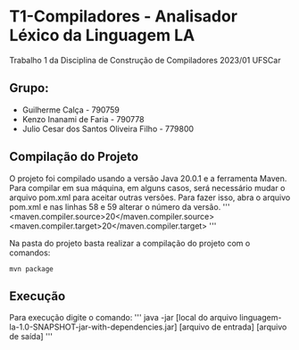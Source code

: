 # T1-Compiladores - Analisador Léxico da Linguagem LA

Trabalho 1 da Disciplina de Construção de Compiladores 2023/01 UFSCar

## Grupo:

  + Guilherme Calça - 790759
  + Kenzo Inanami de Faria - 790778
  + Julio Cesar dos Santos Oliveira Filho - 779800
  
  
## Compilação do Projeto

O projeto foi compilado usando a versão Java 20.0.1 e a ferramenta Maven. Para compilar em sua máquina, em alguns casos, será necessário mudar o arquivo pom.xml para aceitar outras versões. Para fazer isso, abra o arquivo pom.xml e nas linhas 58 e 59 alterar o número da versão.
'''
<maven.compiler.source>20</maven.compiler.source>
<maven.compiler.target>20</maven.compiler.target>
'''

Na pasta do projeto basta realizar a compilação do projeto com o comandos:

```
mvn package
```

## Execução

Para execução digite o comando:
'''
java -jar [local do arquivo linguagem-la-1.0-SNAPSHOT-jar-with-dependencies.jar] [arquivo de entrada] [arquivo de saída]
'''

